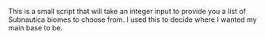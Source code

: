 This is a small script that will take an integer input to provide you a list of Subnautica biomes to choose from. I used this to decide where I wanted my main base to be. 
